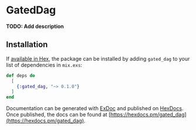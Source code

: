 # GatedDag

**TODO: Add description**

## Installation

If [available in Hex](https://hex.pm/docs/publish), the package can be installed
by adding `gated_dag` to your list of dependencies in `mix.exs`:

```elixir
def deps do
  [
    {:gated_dag, "~> 0.1.0"}
  ]
end
```

Documentation can be generated with [ExDoc](https://github.com/elixir-lang/ex_doc)
and published on [HexDocs](https://hexdocs.pm). Once published, the docs can
be found at [https://hexdocs.pm/gated_dag](https://hexdocs.pm/gated_dag).

